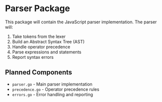# Parser Package

This package will contain the JavaScript parser implementation. The parser will:

1. Take tokens from the lexer
2. Build an Abstract Syntax Tree (AST)
3. Handle operator precedence
4. Parse expressions and statements
5. Report syntax errors

## Planned Components

- `parser.go` - Main parser implementation
- `precedence.go` - Operator precedence rules
- `errors.go` - Error handling and reporting 